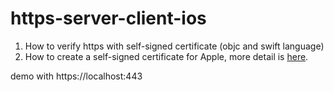 # https-server-client-ios

1. How to verify https with self-signed certificate (objc and swift language)
2. How to create a self-signed certificate for Apple, more detail is [here](myhttps-server/0.readme.md).

demo with https://localhost:443
